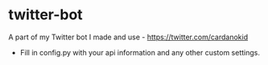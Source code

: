 # twitter-bot
A part of my Twitter bot I made and use - https://twitter.com/cardanokid
* Fill in config.py with your api information and any other custom settings.
